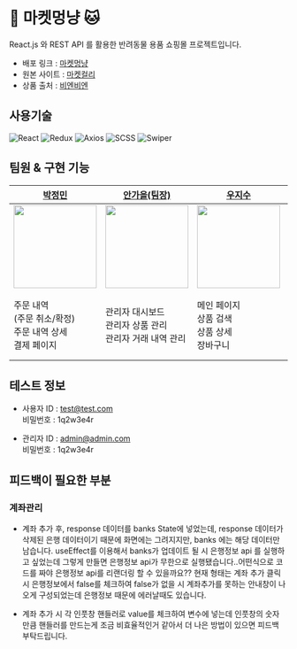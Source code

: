 # 🐶 마켓멍냥 🐱

React.js 와 REST API 를 활용한 반려동물 용품 쇼핑몰 프로젝트입니다.

- 배포 링크 : [마켓멍냥](https://market-mong-nyang.netlify.app/)
- 원본 사이트 : [마켓컬리](https://www.kurly.com/main)
- 상품 출처 : [비엔비엔](https://www.bienbien.kr/main/index.php)

## 사용기술

![React](https://img.shields.io/badge/react-%2320232a.svg?style=for-the-badge&logo=react&logoColor=%2361DAFB)
![Redux](https://img.shields.io/badge/redux-%23593d88.svg?style=for-the-badge&logo=redux&logoColor=white)
![Axios](https://img.shields.io/badge/Axios-5A29E4?style=for-the-badge&logo=Axios&logoColor=white)
![SCSS](https://img.shields.io/badge/SCSS-hotpink.svg?style=for-the-badge&logo=SASS&logoColor=white)
![Swiper](https://img.shields.io/badge/Swiper-6332F6?style=for-the-badge&logo=Swiper&logoColor=white)

## 팀원 & 구현 기능

| <center>[박정민](https://github.com/plou102)</center>                         | <center>[안가을(팀장)](https://github.com/autumnly1007)</center>             | <center>[우지수](https://github.com/jisooround)</center>                      | <center>[전소윤](https://github.com/ddoyun)</center>                         | <center>[최지환](https://github.com/hwanky)</center>                         |
| :---------------------------------------------------------------------------- | :--------------------------------------------------------------------------- | :---------------------------------------------------------------------------- | :--------------------------------------------------------------------------- | :--------------------------------------------------------------------------- |
| <img src="https://avatars.githubusercontent.com/u/107393773?v=4" width=150 /> | <img src="https://avatars.githubusercontent.com/u/87680906?v=4" width=150 /> | <img src="https://avatars.githubusercontent.com/u/110647022?v=4" width=150 /> | <img src="https://avatars.githubusercontent.com/u/46959186?v=4" width=150 /> | <img src="https://avatars.githubusercontent.com/u/48482406?v=4" width=150 /> |
| 주문 내역<br />(주문 취소/확정)<br />주문 내역 상세<br />결제 페이지          | 관리자 대시보드<br />관리자 상품 관리<br />관리자 거래 내역 관리             | 메인 페이지<br />상품 검색<br />상품 상세<br />장바구니                       | 계좌 관리<br />(계좌 추가/삭제)<br />결제 페이지<br />찜한 목록              | 회원가입<br />로그인<br />인증확인<br />로그아웃<br />개인 정보 수정         |

## 테스트 정보

- 사용자 ID : test@test.com  
   비밀번호 : 1q2w3e4r

- 관리자 ID : admin@admin.com  
   비밀번호 : 1q2w3e4r

## 피드백이 필요한 부분

### 계좌관리

- 계좌 추가 후, response 데이터를 banks State에 넣었는데, response 데이터가 삭제된 은행 데이터이기 때문에 화면에는 그려지지만,
  banks 에는 해당 데이터만 남습니다. useEffect를 이용해서 banks가 업데이트 될 시 은행정보 api 를 실행하고 싶었는데 그렇게 만들면 은행정보 api가 무한으로 실행됐습니다..어떤식으로 코드를 짜야 은행정보 api를 리랜더링 할 수 있을까요?? 현재 형태는 계좌 추가 클릭 시 은행정보에서 false를 체크하여
  false가 없을 시 계좌추가를 못하는 안내창이 나오게 구성되었는데 은행정보 때문에 에러날때도 있습니다.

- 계좌 추가 시 각 인풋창 핸들러로 value를 체크하여 변수에 넣는데 인풋창의 숫자 만큼 핸들러를 만드는게 조금 비효율적인거 같아서 더 나은 방법이 있으면
  피드백 부탁드립니다.
